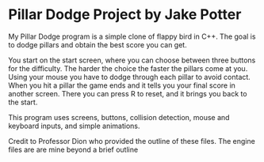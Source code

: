 # Pillar Dodge Project by Jake Potter

My Pillar Dodge program is a simple clone of flappy bird in C++. The goal is to dodge pillars and obtain the best score 
you can get.

You start on the start screen, where you can choose between three buttons for the difficulty. The harder the
choice the faster the pillars come at you. Using your mouse you have to dodge through each pillar to avoid contact.
When you hit a pillar the game ends and it tells you your final score in another screen. There you can press R to reset, and
it brings you back to the start.

This program uses screens, buttons, collision detection, mouse and keyboard inputs, and simple animations.

Credit to Professor Dion who provided the outline of these files. The engine files are are mine beyond a brief outline
